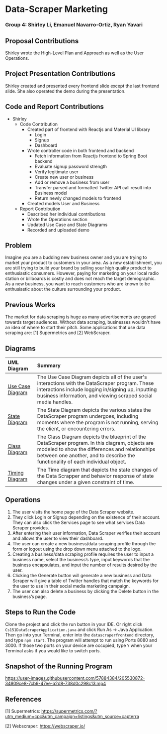 # Data-Scraper Marketing
### Group 4: Shirley Li, Emanuel Navarro-Ortiz, Ryan Yavari ###

## Proposal Contributions ##
Shirley wrote the High-Level Plan and Approach as well as the User Operations.

## Project Presentation Contributions ##
Shirley created and presented every frontend slide except the last frontend slide. She also operated the demo during the presentation.

## Code and Report Contributions ##
* Shirley
  * Code Contribution
    * Created part of frontend with Reactjs and Material UI library
      * Login
      * Signup
      * Dashboard
    * Wrote controller code in both frontend and backend
      * Fetch information from Reactjs frontend to Spring Boot backend
      * Evaluate signup password strength
      * Verify legitimate user
      * Create new user or business
      * Add or remove a business from user
      * Transfer parsed and formatted Twitter API call result into Business model
      * Return newly changed models to frontend
    * Created models User and Business
  * Report Contribution
    * Described her individual contributions
    * Wrote the Operations section
    * Updated Use Case and State Diagrams
    * Recorded and uploaded demo
    
## Problem ##
Imagine you are a budding new business owner and you are trying to market your product to customers in your area. As a new establishment, you are still trying to build your brand by selling your high quality product to enthusiastic consumers. However, paying for marketing on your local radio station or billboards is costly and does not reach the target demographic. As a new business, you want to reach customers who are known to be enthusiastic about the culture surrounding your product. 

## Previous Works ##
The market for data scraping is huge as many advertisements are geared towards target audiences. Without data scraping, businesses wouldn't have an idea of where to start their pitch. Some applications that use data scraping are:
[1] Supermetrics and
[2] WebScraper.

## Diagrams ##
| UML Diagram       | Summary       | 
| :------------- |:-------------| 
| [Use Case Diagram](https://github.com/RyanYavari/CS151-DataScraper/blob/main/diagrams/Use%20Case%20Diagram.png)   | The Use Case Diagram depicts all of the user's interactions with the DataScraper program. These interactions include logging in/signing up, inputting business information, and viewing scraped social media handles. | 
| [State Diagram](https://github.com/RyanYavari/CS151-DataScraper/blob/main/diagrams/Updated%20State%20Diagram.png)      | The State Diagram depicts the various states the DataScraper program undergoes, including moments where the program is not running, serving the client, or encountering errors.   |  
| [Class Diagram](https://github.com/RyanYavari/CS151-DataScraper/blob/main/diagrams/Class%20Diagram.png)    | The Class Diagram depicts the blueprint of the DataScraper program. In this diagram, objects are modeled to show the differences and relationships between one another, and to describe the functionality of each individual object.       | 
| [Timing Diagram](https://github.com/RyanYavari/CS151-DataScraper/blob/main/diagrams/Timing%20Diagram.png)    | The Time diagram that depicts the state changes of the Data Scrapper and behavior response of state changes under a given constraint of time.     |  

## Operations ##
1. The user visits the home page of the Data Scraper website.
2. They click Login or Signup depending on the existence of their account. They can also click the Services page to see what services Data Scraper provides.
3. After entering their user information, Data Scraper verifies their account and allows the user to view their dashboard.
4. The user can create a new business/data scraping profile through the form or logout using the drop down menu attached to the logo.
5. Creating a business/data scraping profile requires the user to input a business name, select the business’s type, input keywords that the business encapsulates, and input the number of results desired by the user.
6. Clicking the Generate button will generate a new business and Data Scraper will give a table of Twitter handles that match the keywords for the user to use in their social media marketing campaign. 
7. The user can also delete a business by clicking the Delete button in the business’s page.

## Steps to Run the Code ##
Clone the project and click the run button in your IDE. Or right click `Cs151DataScraperApplication.java` and click Run As -> Java Application. Then go into your Terminal, enter into the `datascraperfrontend` directory, and type `npm start`. The program will attempt to run using Ports 8080 and 3000. If those two ports on your device are occupied, type `Y` when your Terminal asks if you would like to switch ports. 

## Snapshot of the Running Program ##
https://user-images.githubusercontent.com/57884384/205530872-34809ce8-7cb9-47ee-a2d8-738d0c298c13.mp4

## References ##
[1] Supermetrics: https://supermetrics.com/?utm_medium=cpc&utm_campaign=listings&utm_source=capterra

[2] Webscraper: https://webscraper.io/

